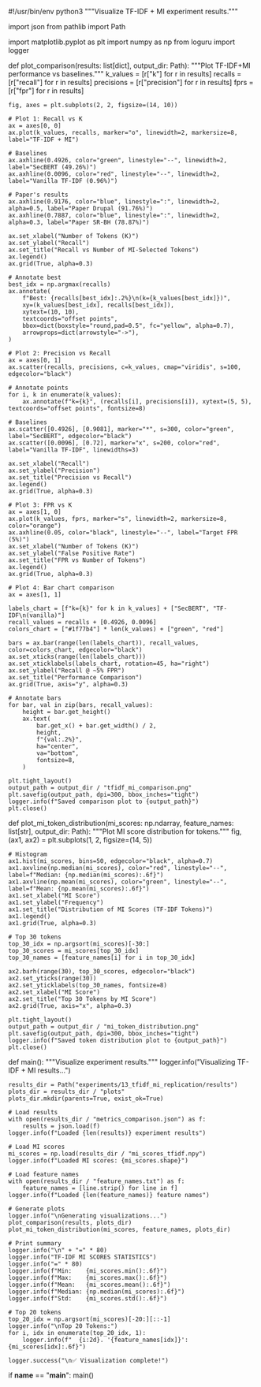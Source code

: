 #!/usr/bin/env python3
"""Visualize TF-IDF + MI experiment results."""

import json
from pathlib import Path

import matplotlib.pyplot as plt
import numpy as np
from loguru import logger

def plot_comparison(results: list[dict], output_dir: Path):
"""Plot TF-IDF+MI performance vs baselines."""
k_values = [r["k"] for r in results]
recalls = [r["recall"] for r in results]
precisions = [r["precision"] for r in results]
fprs = [r["fpr"] for r in results]

    fig, axes = plt.subplots(2, 2, figsize=(14, 10))

    # Plot 1: Recall vs K
    ax = axes[0, 0]
    ax.plot(k_values, recalls, marker="o", linewidth=2, markersize=8, label="TF-IDF + MI")

    # Baselines
    ax.axhline(0.4926, color="green", linestyle="--", linewidth=2, label="SecBERT (49.26%)")
    ax.axhline(0.0096, color="red", linestyle="--", linewidth=2, label="Vanilla TF-IDF (0.96%)")

    # Paper's results
    ax.axhline(0.9176, color="blue", linestyle=":", linewidth=2, alpha=0.5, label="Paper Drupal (91.76%)")
    ax.axhline(0.7887, color="blue", linestyle=":", linewidth=2, alpha=0.3, label="Paper SR-BH (78.87%)")

    ax.set_xlabel("Number of Tokens (K)")
    ax.set_ylabel("Recall")
    ax.set_title("Recall vs Number of MI-Selected Tokens")
    ax.legend()
    ax.grid(True, alpha=0.3)

    # Annotate best
    best_idx = np.argmax(recalls)
    ax.annotate(
        f"Best: {recalls[best_idx]:.2%}\n(k={k_values[best_idx]})",
        xy=(k_values[best_idx], recalls[best_idx]),
        xytext=(10, 10),
        textcoords="offset points",
        bbox=dict(boxstyle="round,pad=0.5", fc="yellow", alpha=0.7),
        arrowprops=dict(arrowstyle="->"),
    )

    # Plot 2: Precision vs Recall
    ax = axes[0, 1]
    ax.scatter(recalls, precisions, c=k_values, cmap="viridis", s=100, edgecolor="black")

    # Annotate points
    for i, k in enumerate(k_values):
        ax.annotate(f"k={k}", (recalls[i], precisions[i]), xytext=(5, 5), textcoords="offset points", fontsize=8)

    # Baselines
    ax.scatter([0.4926], [0.9081], marker="*", s=300, color="green", label="SecBERT", edgecolor="black")
    ax.scatter([0.0096], [0.72], marker="x", s=200, color="red", label="Vanilla TF-IDF", linewidths=3)

    ax.set_xlabel("Recall")
    ax.set_ylabel("Precision")
    ax.set_title("Precision vs Recall")
    ax.legend()
    ax.grid(True, alpha=0.3)

    # Plot 3: FPR vs K
    ax = axes[1, 0]
    ax.plot(k_values, fprs, marker="s", linewidth=2, markersize=8, color="orange")
    ax.axhline(0.05, color="black", linestyle="--", label="Target FPR (5%)")
    ax.set_xlabel("Number of Tokens (K)")
    ax.set_ylabel("False Positive Rate")
    ax.set_title("FPR vs Number of Tokens")
    ax.legend()
    ax.grid(True, alpha=0.3)

    # Plot 4: Bar chart comparison
    ax = axes[1, 1]

    labels_chart = [f"k={k}" for k in k_values] + ["SecBERT", "TF-IDF\n(vanilla)"]
    recall_values = recalls + [0.4926, 0.0096]
    colors_chart = ["#1f77b4"] * len(k_values) + ["green", "red"]

    bars = ax.bar(range(len(labels_chart)), recall_values, color=colors_chart, edgecolor="black")
    ax.set_xticks(range(len(labels_chart)))
    ax.set_xticklabels(labels_chart, rotation=45, ha="right")
    ax.set_ylabel("Recall @ ~5% FPR")
    ax.set_title("Performance Comparison")
    ax.grid(True, axis="y", alpha=0.3)

    # Annotate bars
    for bar, val in zip(bars, recall_values):
        height = bar.get_height()
        ax.text(
            bar.get_x() + bar.get_width() / 2,
            height,
            f"{val:.2%}",
            ha="center",
            va="bottom",
            fontsize=8,
        )

    plt.tight_layout()
    output_path = output_dir / "tfidf_mi_comparison.png"
    plt.savefig(output_path, dpi=300, bbox_inches="tight")
    logger.info(f"Saved comparison plot to {output_path}")
    plt.close()

def plot_mi_token_distribution(mi_scores: np.ndarray, feature_names: list[str], output_dir: Path):
"""Plot MI score distribution for tokens."""
fig, (ax1, ax2) = plt.subplots(1, 2, figsize=(14, 5))

    # Histogram
    ax1.hist(mi_scores, bins=50, edgecolor="black", alpha=0.7)
    ax1.axvline(np.median(mi_scores), color="red", linestyle="--", label=f"Median: {np.median(mi_scores):.6f}")
    ax1.axvline(np.mean(mi_scores), color="green", linestyle="--", label=f"Mean: {np.mean(mi_scores):.6f}")
    ax1.set_xlabel("MI Score")
    ax1.set_ylabel("Frequency")
    ax1.set_title("Distribution of MI Scores (TF-IDF Tokens)")
    ax1.legend()
    ax1.grid(True, alpha=0.3)

    # Top 30 tokens
    top_30_idx = np.argsort(mi_scores)[-30:]
    top_30_scores = mi_scores[top_30_idx]
    top_30_names = [feature_names[i] for i in top_30_idx]

    ax2.barh(range(30), top_30_scores, edgecolor="black")
    ax2.set_yticks(range(30))
    ax2.set_yticklabels(top_30_names, fontsize=8)
    ax2.set_xlabel("MI Score")
    ax2.set_title("Top 30 Tokens by MI Score")
    ax2.grid(True, axis="x", alpha=0.3)

    plt.tight_layout()
    output_path = output_dir / "mi_token_distribution.png"
    plt.savefig(output_path, dpi=300, bbox_inches="tight")
    logger.info(f"Saved token distribution plot to {output_path}")
    plt.close()

def main():
"""Visualize experiment results."""
logger.info("Visualizing TF-IDF + MI results...")

    results_dir = Path("experiments/13_tfidf_mi_replication/results")
    plots_dir = results_dir / "plots"
    plots_dir.mkdir(parents=True, exist_ok=True)

    # Load results
    with open(results_dir / "metrics_comparison.json") as f:
        results = json.load(f)
    logger.info(f"Loaded {len(results)} experiment results")

    # Load MI scores
    mi_scores = np.load(results_dir / "mi_scores_tfidf.npy")
    logger.info(f"Loaded MI scores: {mi_scores.shape}")

    # Load feature names
    with open(results_dir / "feature_names.txt") as f:
        feature_names = [line.strip() for line in f]
    logger.info(f"Loaded {len(feature_names)} feature names")

    # Generate plots
    logger.info("\nGenerating visualizations...")
    plot_comparison(results, plots_dir)
    plot_mi_token_distribution(mi_scores, feature_names, plots_dir)

    # Print summary
    logger.info("\n" + "=" * 80)
    logger.info("TF-IDF MI SCORES STATISTICS")
    logger.info("=" * 80)
    logger.info(f"Min:    {mi_scores.min():.6f}")
    logger.info(f"Max:    {mi_scores.max():.6f}")
    logger.info(f"Mean:   {mi_scores.mean():.6f}")
    logger.info(f"Median: {np.median(mi_scores):.6f}")
    logger.info(f"Std:    {mi_scores.std():.6f}")

    # Top 20 tokens
    top_20_idx = np.argsort(mi_scores)[-20:][::-1]
    logger.info("\nTop 20 Tokens:")
    for i, idx in enumerate(top_20_idx, 1):
        logger.info(f"  {i:2d}. '{feature_names[idx]}': {mi_scores[idx]:.6f}")

    logger.success("\n✅ Visualization complete!")

if **name** == "**main**":
main()
